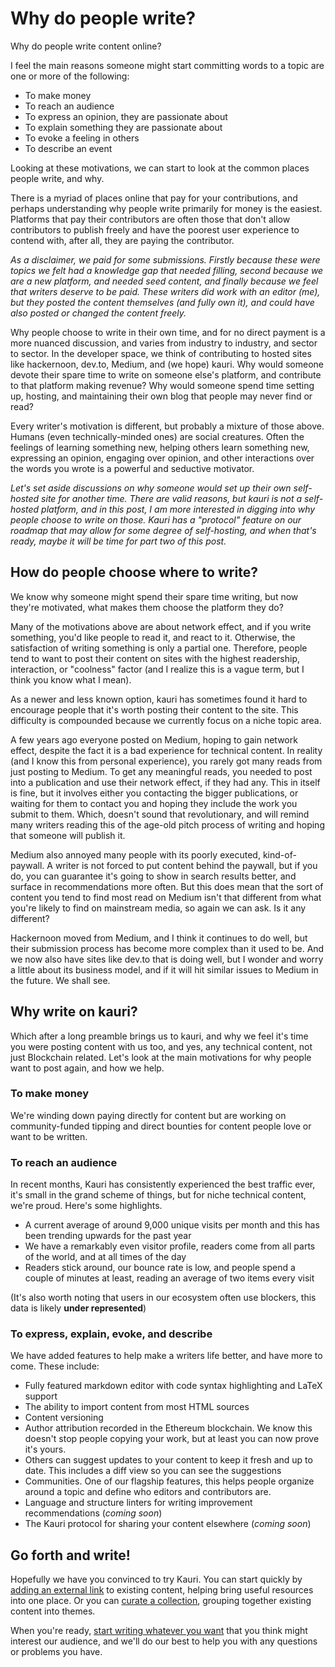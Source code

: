 # Why do people write?

Why do people write content online?

I feel the main reasons someone might start committing words to a topic are one or more of the following:

-   To make money
-   To reach an audience
-   To express an opinion, they are passionate about
-   To explain something they are passionate about
-   To evoke a feeling in others
-   To describe an event

Looking at these motivations, we can start to look at the common places people write, and why.

There is a myriad of places online that pay for your contributions, and perhaps understanding why people write primarily for money is the easiest. Platforms that pay their contributors are often those that don't allow contributors to publish freely and have the poorest user experience to contend with, after all, they are paying the contributor.

_As a disclaimer, we paid for some submissions. Firstly because these were topics we felt had a knowledge gap that needed filling, second because we are a new platform, and needed seed content, and finally because we feel that writers deserve to be paid. These writers did work with an editor (me), but they posted the content themselves (and fully own it), and could have also posted or changed the content freely._

Why people choose to write in their own time, and for no direct payment is a more nuanced discussion, and varies from industry to industry, and sector to sector. In the developer space, we think of contributing to hosted sites like hackernoon, dev.to, Medium, and (we hope) kauri. Why would someone devote their spare time to write on someone else's platform, and contribute to that platform making revenue? Why would someone spend time setting up, hosting, and maintaining their own blog that people may never find or read?

Every writer's motivation is different, but probably a mixture of those above. Humans (even technically-minded ones) are social creatures. Often the feelings of learning something new, helping others learn something new, expressing an opinion, engaging over opinion, and other interactions over the words you wrote is a powerful and seductive motivator.

_Let's set aside discussions on why someone would set up their own self-hosted site for another time. There are valid reasons, but kauri is not a self-hosted platform, and in this post, I am more interested in digging into why people choose to write on those. Kauri has a "protocol" feature on our roadmap that may allow for some degree of self-hosting, and when that's ready, maybe it will be time for part two of this post._

## How do people choose where to write?

We know why someone might spend their spare time writing, but now they're motivated, what makes them choose the platform they do?

Many of the motivations above are about network effect, and if you write something, you'd like people to read it, and react to it. Otherwise, the satisfaction of writing something is only a partial one. Therefore, people tend to want to post their content on sites with the highest readership, interaction, or "coolness" factor (and I realize this is a vague term, but I think you know what I mean).

As a newer and less known option, kauri has sometimes found it hard to encourage people that it's worth posting their content to the site. This difficulty is compounded because we currently focus on a niche topic area.

A few years ago everyone posted on Medium, hoping to gain network effect, despite the fact it is a bad experience for technical content. In reality (and I know this from personal experience), you rarely got many reads from just posting to Medium. To get any meaningful reads, you needed to post into a publication and use their network effect, if they had any. This in itself is fine, but it involves either you contacting the bigger publications, or waiting for them to contact you and hoping they include the work you submit to them. Which, doesn't sound that revolutionary, and will remind many writers reading this of the age-old pitch process of writing and hoping that someone will publish it.

Medium also annoyed many people with its poorly executed, kind-of-paywall. A writer is not forced to put content behind the paywall, but if you do, you can guarantee it's going to show in search results better, and surface in recommendations more often. But this does mean that the sort of content you tend to find most read on Medium isn't that different from what you're likely to find on mainstream media, so again we can ask. Is it any different?

Hackernoon moved from Medium, and I think it continues to do well, but their submission process has become more complex than it used to be. And we now also have sites like dev.to that is doing well, but I wonder and worry a little about its business model, and if it will hit similar issues to Medium in the future. We shall see.

## Why write on kauri?

Which after a long preamble brings us to kauri, and why we feel it's time you were posting content with us too, and yes, any technical content, not just Blockchain related. Let's look at the main motivations for why people want to post again, and how we help.

### To make money

We're winding down paying directly for content but are working on community-funded tipping and direct bounties for content people love or want to be written.

### To reach an audience

In recent months, Kauri has consistently experienced the best traffic ever, it's small in the grand scheme of things, but for niche technical content, we're proud. Here's some highlights.

-   A current average of around 9,000 unique visits per month and this has been trending upwards for the past year
-   We have a remarkably even visitor profile, readers come from all parts of the world, and at all times of the day
-   Readers stick around, our bounce rate is low, and people spend a couple of minutes at least, reading an average of two items every visit

(It's also worth noting that users in our ecosystem often use blockers, this data is likely **under represented**)

### To express, explain, evoke, and describe

We have added features to help make a writers life better, and have more to come. These include:

-   Fully featured markdown editor with code syntax highlighting and LaTeX support
-   The ability to import content from most HTML sources
-   Content versioning
-   Author attribution recorded in the Ethereum blockchain. We know this doesn't stop people copying your work, but at least you can now prove it's yours.
-   Others can suggest updates to your content to keep it fresh and up to date. This includes a diff view so you can see the suggestions
-   Communities. One of our flagship features, this helps people organize around a topic and define who editors and contributors are.
-   Language and structure linters for writing improvement recommendations (_coming soon_)
-   The Kauri protocol for sharing your content elsewhere (_coming soon_)

## Go forth and write!

Hopefully we have you convinced to try Kauri. You can start quickly by [adding an external link](https://kauri.io/create-link) to existing content, helping bring useful resources into one place. Or you can [curate a collection](https://kauri.io/create-collection), grouping together existing content into themes.

When you're ready, [start writing whatever you want](https://kauri.io/write-article) that you think might interest our audience, and we'll do our best to help you with any questions or problems you have.
